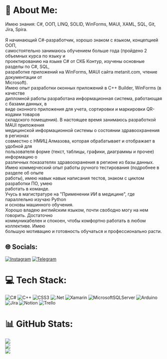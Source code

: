 # 💫 About Me:
Имею знания: C#, ООП, LINQ, SOLID, WinForms, MAUI, XAML, SQL, Git, Jira, Spira.<br><br>Я начинающий C#-разработчик, хорошо знаком с языком, концепцией ООП,<br>самостоятельно занимаюсь обучением больше года (пройдено 2 объемных курса по языку и<br>проектированию на языке C# от СКБ Контур, изучены основные разделы по C#, SQL,<br>разработке приложений на WinForms, MAUI сайта metanit.com, чтение документации от<br>Microsoft).<br> Имею опыт разработки оконных приложений в C++ Builder, WinForms (в качестве<br>дипломной работы разработана информационная система, работающая с базами данных, в<br>виде оконного приложения для учета, сортировки и маркировки QR-кодами товаров<br>складского помещения). В настоящее время занимаюсь разработкой MAUI приложения<br>медицинской информационной системы о состоянии здравоохранения в регионах<br>совместно с НМИЦ Алмазова, которая обрабатывает и отображает в удобной для<br>пользователя форме (текст, таблицы, графики, диаграммы и прочее) информацию о<br>различных показателях здравоохранения в регионе из базы данных.<br> Имею коммерческий опыт работы ручного тестирования (подробнее в разделе об опыте<br>работы), имею навык навык написания тестов, знаком с циклом разработки ПО, умею<br>работать в команде.<br> Учусь в магистратуре на "Применении ИИ в медицине", где параллельно изучаю Python<br>и основы машинного обучения.<br> Хорошо владею английским языком, почти свободно могу на нем говорить. Достаточно<br>коммуникабелен и спокоен, чтобы комфортно работать в любом коллективе. Имею<br>большую мотивацию и готовность обучаться и профессионально расти.


## 🌐 Socials:
[![Instagram](https://img.shields.io/badge/Instagram-%23E4405F.svg?logo=Instagram&logoColor=white)](https://instagram.com/bagja322) 
[![Telegram](https://img.shields.io/badge/-telegram-red?color=white&logo=telegram&logoColor=black)](https://t.me/bagja322)

# 💻 Tech Stack:
![C#](https://img.shields.io/badge/c%23-%23239120.svg?style=flat&logo=c-sharp&logoColor=white) ![C++](https://img.shields.io/badge/c++-%2300599C.svg?style=flat&logo=c%2B%2B&logoColor=white) ![CSS3](https://img.shields.io/badge/css3-%231572B6.svg?style=flat&logo=css3&logoColor=white) ![.Net](https://img.shields.io/badge/.NET-5C2D91?style=flat&logo=.net&logoColor=white) ![Xamarin](https://img.shields.io/badge/Xamarin-3199DC?style=flat&logo=xamarin&logoColor=white) ![MicrosoftSQLServer](https://img.shields.io/badge/Microsoft%20SQL%20Sever-CC2927?style=flat&logo=microsoft%20sql%20server&logoColor=white) ![Arduino](https://img.shields.io/badge/-Arduino-00979D?style=flat&logo=Arduino&logoColor=white) ![Jira](https://img.shields.io/badge/jira-%230A0FFF.svg?style=flat&logo=jira&logoColor=white) ![Notion](https://img.shields.io/badge/Notion-%23000000.svg?style=flat&logo=notion&logoColor=white) ![Trello](https://img.shields.io/badge/Trello-%23026AA7.svg?style=flat&logo=Trello&logoColor=white)
# 📊 GitHub Stats:
![](https://github-readme-stats.vercel.app/api?username=BogaRU&theme=dark&hide_border=true&include_all_commits=false&count_private=false)<br/>
![](https://github-readme-streak-stats.herokuapp.com/?user=BogaRU&theme=dark&hide_border=true)<br/>
![](https://github-readme-stats.vercel.app/api/top-langs/?username=BogaRU&theme=dark&hide_border=true&include_all_commits=false&count_private=false&layout=compact)
